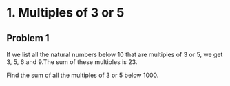 # 1. Multiples of 3 or 5
## Problem 1
If we list all the natural numbers below 10 that are multiples of 3 or 5, we get 3, 5, 6 and 9.The sum of these multiples is 23.

Find the sum of all the multiples of 3 or 5 below 1000.

